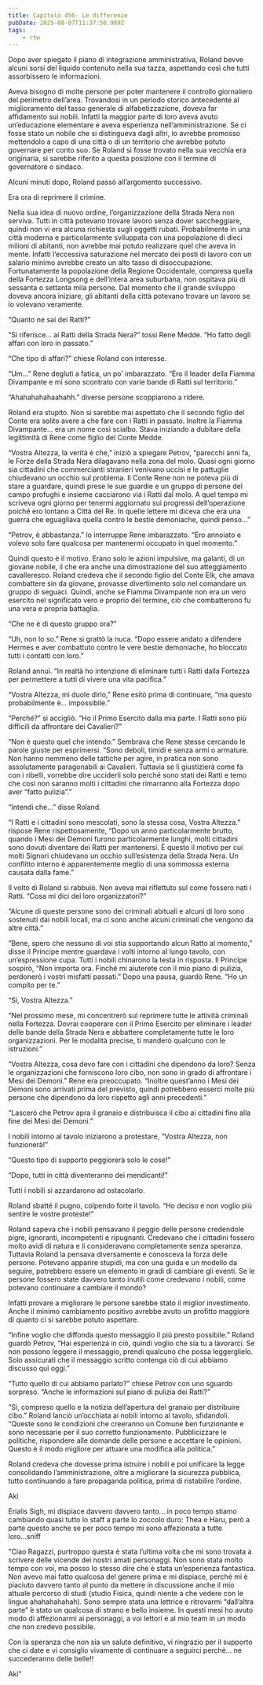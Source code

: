 ```yaml
---
title: Capitolo 456- Le differenze
pubDate: 2025-08-07T11:37:50.989Z
tags:
    - rtw
---
```















Dopo aver spiegato il piano di integrazione amministrativa, Roland bevve alcuni sorsi del liquido contenuto nella sua tazza, aspettando così che tutti assorbissero le informazioni.


Aveva bisogno di molte persone per poter mantenere il controllo giornaliero del perimetro dell’area. Trovandosi in un periodo storico antecedente al miglioramento del tasso generale di alfabetizzazione, doveva far affidamento sui nobili. Infatti la maggior parte di loro aveva avuto un’educazione elementare e aveva esperienza nell’amministrazione. Se ci fosse stato un nobile che si distingueva dagli altri, lo avrebbe promosso mettendolo a capo di una città o di un territorio che avrebbe potuto governare per conto suo. Se Roland si fosse trovato nella sua vecchia era originaria, si sarebbe riferito a questa posizione con il termine di governatore o sindaco.


Alcuni minuti dopo, Roland passò all’argomento successivo.


Era ora di reprimere il crimine.


Nella sua idea di nuovo ordine, l’organizzazione della Strada Nera non serviva. Tutti in città potevano trovare lavoro senza dover saccheggiare, quindi non vi era alcuna richiesta sugli oggetti rubati. Probabilmente in una città moderna e particolarmente sviluppata con una popolazione di dieci milioni di abitanti, non avrebbe mai potuto realizzare quel che aveva in mente. Infatti l’eccessiva saturazione nel mercato dei posti di lavoro con un salario minimo avrebbe creato un alto tasso di disoccupazione. Fortunatamente la popolazione della Regione Occidentale, compresa quella della Fortezza Longsong e dell’intera area suburbana, non ospitava più di sessanta o settanta mila persone. Dal momento che il grande sviluppo doveva ancora iniziare, gli abitanti della città potevano trovare un lavoro se lo volevano veramente.


“Quanto ne sai dei Ratti?”


“Si riferisce… ai Ratti della Strada Nera?” tossì Rene Medde. “Ho fatto degli affari con loro in passato.”


“Che tipo di affari?” chiese Roland con interesse.


“Um…” Rene deglutì a fatica, un po’ imbarazzato. “Ero il leader della Fiamma Divampante e mi sono scontrato con varie bande di Ratti sul territorio.”


“Ahahahahahaahahh.” diverse persone scoppiarono a ridere.


Roland era stupito. Non si sarebbe mai aspettato che il secondo figlio del Conte era solito avere a che fare con i Ratti in passato. Inoltre la Fiamma Divampante… era un nome così scialbo. Stava iniziando a dubitare della legittimità di Rene come figlio del Conte Medde.


“Vostra Altezza, la verità è che,” iniziò a spiegare Petrov, “parecchi anni fa, le Forze della Strada Nera dilagavano nella zona del molo. Quasi ogni giorno sia cittadini che commercianti stranieri venivano uccisi e le pattuglie chiudevano un occhio sul problema. Il Conte Rene non ne poteva più di stare a guardare, quindi prese le sue guardie e un gruppo di persone del campo profughi e insieme cacciarono via i Ratti dal molo. A quel tempo mi scriveva ogni giorno per tenermi aggiornato sui progressi dell’operazione poiché ero lontano a Città del Re. In quelle lettere mi diceva che era una guerra che eguagliava quella contro le bestie demoniache, quindi penso…”


“Petrov, è abbastanza.” lo interruppe Rene imbarazzato. “Ero annoiato e volevo solo fare qualcosa per mantenermi occupato in quel momento.”


Quindi questo è il motivo. Erano solo le azioni impulsive, ma galanti, di un giovane nobile, il che era anche una dimostrazione del suo atteggiamento cavalleresco. Roland credeva che il secondo figlio del Conte Elk, che amava combattere sin da giovane, provasse divertimento solo nel comandare un gruppo di seguaci. Quindi, anche se Fiamma Divampante non era un vero esercito nel significato vero e proprio del termine, ciò che combatterono fu una vera e propria battaglia.


“Che ne è di questo gruppo ora?”


“Uh, non lo so.” Rene si grattò la nuca. “Dopo essere andato a difendere Hermes e aver combattuto contro le vere bestie demoniache, ho bloccato tutti i contatti con loro.”


Roland annuì. “In realtà ho intenzione di eliminare tutti i Ratti dalla Fortezza per permettere a tutti di vivere una vita pacifica.”


“Vostra Altezza, mi duole dirlo,” Rene esitò prima di continuare, “ma questo probabilmente è… impossibile.”


“Perché?” si accigliò. “Ho il Primo Esercito dalla mia parte. I Ratti sono più difficili da affrontare dei Cavalieri?”


“Non è questo quel che intendo.” Sembrava che Rene stesse cercando le parole giuste per esprimersi. “Sono deboli, timidi e senza armi o armature. Non hanno nemmeno delle tattiche per agire, in pratica non sono assolutamente paragonabili ai Cavalieri. Tuttavia se li giustizierà come fa con i ribelli, vorrebbe dire ucciderli solo perché sono stati dei Ratti e temo che così non saranno molti i cittadini che rimarranno alla Fortezza dopo aver “fatto pulizia”.”


“Intendi che…” disse Roland.


“I Ratti e i cittadini sono mescolati, sono la stessa cosa, Vostra Altezza.” rispose Rene rispettosamente, “Dopo un anno particolarmente brutto, quando i Mesi dei Demoni furono particolarmente lunghi, molti cittadini sono dovuti diventare dei Ratti per mantenersi. È questo il motivo per cui molti Signori chiudevano un occhio sull’esistenza della Strada Nera. Un conflitto interno è apparentemente meglio di una sommossa esterna causata dalla fame.”


Il volto di Roland si rabbuiò. Non aveva mai riflettuto sul come fossero nati i Ratti. “Cosa mi dici dei loro organizzatori?”


“Alcune di queste persone sono dei criminali abituali e alcuni di loro sono sostenuti dai nobili locali, ma ci sono anche alcuni criminali che vengono da altre città.”


“Bene, spero che nessuno di voi stia supportando alcun Ratto al momento,” disse il Principe mentre guardava i volti intorno al lungo tavolo, con un’espressione cupa. Tutti i nobili chinarono la testa in risposta. Il Principe sospirò, “Non importa ora. Finché mi aiuterete con il mio piano di pulizia, perdonerò i vostri misfatti passati.” Dopo una pausa, guardò Rene. “Ho un compito per te.”


“Si, Vostra Altezza.”


“Nel prossimo mese, mi concentrerò sul reprimere tutte le attività criminali nella Fortezza. Dovrai cooperare con il Primo Esercito per eliminare i leader delle bande della Strada Nera e abbattere completamente tutte le loro organizzazioni. Per le modalità precise, ti manderò qualcuno con le istruzioni.”


“Vostra Altezza, cosa devo fare con i cittadini che dipendono da loro? Senza le organizzazioni che forniscono loro cibo, non sono in grado di affrontare i Mesi dei Demoni.” Rene era preoccupato. “Inoltre quest’anno i Mesi dei Demoni sono arrivati prima del previsto, quindi potrebbero esserci molte più persone che dipendono da loro rispetto agli anni precedenti.”


“Lascerò che Petrov apra il granaio e distribuisca il cibo ai cittadini fino alla fine dei Mesi dei Demoni.”


I nobili intorno al tavolo iniziarono a protestare, “Vostra Altezza, non funzionerà!”


“Questo tipo di supporto peggiorerà solo le cose!”


“Dopo, tutti in città diventeranno dei mendicanti!”


Tutti i nobili si azzardarono ad ostacolarlo.


Roland sbatté il pugno, colpendo forte il tavolo. “Ho deciso e non voglio più sentire le vostre proteste!”


Roland sapeva che i nobili pensavano il peggio delle persone credendole pigre, ignoranti, incompetenti e ripugnanti. Credevano che i cittadini fossero molto avidi di natura e li consideravano completamente senza speranza. Tuttavia Roland la pensava diversamente e conosceva la forza delle persone. Potevano apparire stupidi, ma con una guida e un modello da seguire, potrebbero essere un elemento in gradi di cambiare gli eventi. Se le persone fossero state davvero tanto inutili come credevano i nobili, come potevano continuare a cambiare il mondo?


Infatti provare a migliorare le persone sarebbe stato il miglior investimento. Anche il minimo cambiamento positivo avrebbe avuto un profitto maggiore di quanto ci si sarebbe potuto aspettare.


“Infine voglio che diffonda questo messaggio il più presto possibile.” Roland guardò Petrov, “Hai esperienza in ciò, quindi voglio che sia tu a lavorarci. Se non possono leggere il messaggio, prendi qualcuno che possa leggerglielo. Solo assicurati che il messaggio scritto contenga ciò di cui abbiamo discusso qui oggi.”


“Tutto quello di cui abbiamo parlato?” chiese Petrov con uno sguardo sorpreso. “Anche le informazioni sul piano di pulizia dei Ratti?”


“Si, compreso quello e la notizia dell’apertura del granaio per distribuire cibo.” Roland lanciò un’occhiata ai nobili intorno al tavolo, sfidandoli. “Queste sono le condizioni che creeranno un Comune ben funzionante e sono necessarie per il suo corretto funzionamento. Pubblicizzare le politiche, rispondere alle domande delle persone e accettare le opinioni. Questo è il modo migliore per attuare una modifica alla politica.”


Roland credeva che dovesse prima istruire i nobili e poi unificare la legge consolidando l’amministrazione, oltre a migliorare la sicurezza pubblica, tutto continuando a fare propaganda politica, prima di ristabilire l’ordine.






Aki 






 Erialis  Sigh, mi dispiace davvero davvero tanto....in poco tempo stiamo cambiando quasi tutto lo staff a parte lo zoccolo duro: Thea e Haru, però a parte questo anche se per poco tempo mi sono affezionata a tutte loro...sniff


"Ciao Ragazzi,
purtroppo questa è stata l’ultima volta che mi sono trovata a scrivere delle vicende dei nostri amati personaggi.
Non sono stata molto tempo con voi, ma posso lo stesso dire che è stata un’esperienza fantastica. Non avevo mai fatto qualcosa del genere prima e mi dispiace, perché mi è piaciuto davvero tanto al punto da mettere in discussione anche il mio attuale percorso di studi (studio Fisica, quindi niente a che vedere con le lingue ahahahahahah). Sono sempre stata una lettrice e ritrovarmi “dall’altra parte” è stato un qualcosa di strano e bello insieme.
In questi mesi ho avuto modo di affezionarmi ai personaggi, a voi lettori e al mio team in un modo che non credevo possibile.


Con la speranza che non sia un saluto definitivo, vi ringrazio per il supporto che ci date e vi consiglio vivamente di continuare a seguirci perchè... ne succederanno delle belle!!


Aki"








                                


                                



